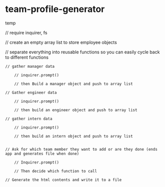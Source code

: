 # team-profile-generator
temp




// require inquirer, fs 

// create an empty array list to store employee objects

// separate everything into reusable functions so you can easily cycle back to different functions

    // gather manager data

        // inquirer.prompt()

        // then Build a manager object and push to array list

    // Gather engineer data

        // inquirer.prompt()

        // then build an engineer object and push to array list

    // gather intern data

        // inquirer.prompt()

        // then build an intern object and push to array list


    // Ask for which team member they want to add or are they done (ends app and generates file when done)

        // Inquirer.prompt()

        // Then decide which function to call

    // Generate the html contents and write it to a file


